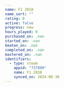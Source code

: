 ```yaml
---
name: F1 2018
name_sort: ""
rating: 0
active: false
progress: new
hours_played: 0
purchased_on: .nan
started_on: .nan
beaten_on: .nan
completed_on: .nan
mastered_on: .nan
identifiers:
  - type: steam
    appid: "737800"
    name: F1 2018
    synced_on: 2024-08-30
---
```

